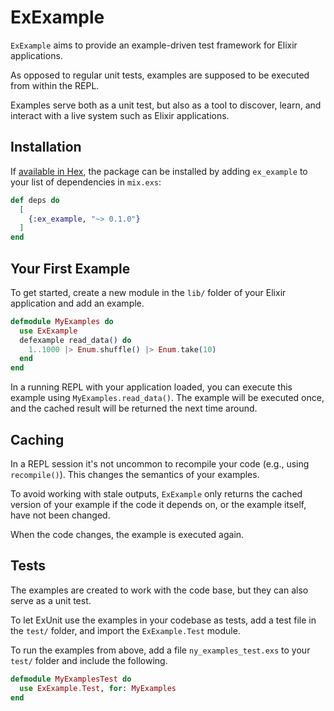 # ExExample

`ExExample` aims to provide an example-driven test framework for Elixir applications.

As opposed to regular unit tests, examples are supposed to be executed from within the REPL.

Examples serve both as a unit test, but also as a tool to discover, learn, and interact with a live
system such as Elixir applications.

## Installation

If [available in Hex](https://hex.pm/docs/publish), the package can be installed
by adding `ex_example` to your list of dependencies in `mix.exs`:

```elixir
def deps do
  [
    {:ex_example, "~> 0.1.0"}
  ]
end
```

## Your First Example

To get started, create a new module in the `lib/` folder of your Elixir application and add an example.

```elixir
defmodule MyExamples do
  use ExExample
  defexample read_data() do
    1..1000 |> Enum.shuffle() |> Enum.take(10)
  end
end
```

In a running REPL with your application loaded, you can execute this example using `MyExamples.read_data()`.
The example will be executed once, and the cached result will be returned the next time around.

## Caching

In a REPL session it's not uncommon to recompile your code (e.g., using `recompile()`). This changes
the semantics of your examples.

To avoid working with stale outputs, `ExExample` only returns the cached version of your example
if the code it depends on, or the example itself, have not been changed.

When the code changes, the example is executed again.

## Tests 

The examples are created to work with the code base, but they can also serve as a unit test. 

To let ExUnit use the examples in your codebase as tests, add a test file in the `test/` folder, and
import the `ExExample.Test` module. 

To run the examples from above, add a file `ny_examples_test.exs` to your `test/` folder and include the following.

```elixir
defmodule MyExamplesTest do
  use ExExample.Test, for: MyExamples
end
```